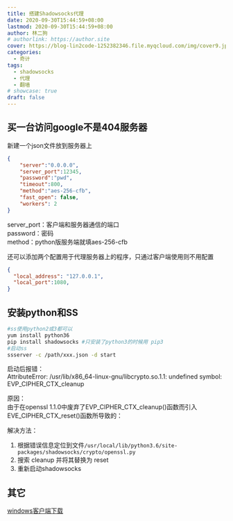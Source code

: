 ```yaml
---
title: 搭建Shadowsocks代理
date: 2020-09-30T15:44:59+08:00
lastmod: 2020-09-30T15:44:59+08:00
author: 林二狗
# authorlink: https://author.site
cover: https://blog-lin2code-1252382346.file.myqcloud.com/img/cover9.jpg
categories:
  - 奇计
tags:
  - shadowsocks
  - 代理
  - 翻墙
# showcase: true
draft: false
---
```


## 买一台访问google不是404服务器

新建一个json文件放到服务器上

```json
{
    "server":"0.0.0.0",
    "server_port":12345,
    "password":"pwd",
    "timeout":800,
    "method":"aes-256-cfb",
    "fast_open": false,
    "workers": 2
}

```

server_port：客户端和服务器通信的端口  
password：密码  
method：python版服务端就填aes-256-cfb  

还可以添加两个配置用于代理服务器上的程序，只通过客户端使用则不用配置

```json
{
  "local_address": "127.0.0.1",
  "local_port":1080,
}
```

## 安装python和SS

```bash
#ss使用python2或3都可以
yum install python36
pip install shadowsocks #只安装了python3的时候用 pip3
#启动ss
ssserver -c /path/xxx.json -d start
```

启动后报错：  
AttributeError: /usr/lib/x86_64-linux-gnu/libcrypto.so.1.1: undefined symbol: EVP_CIPHER_CTX_cleanup

原因：  
由于在openssl 1.1.0中废弃了EVP_CIPHER_CTX_cleanup()函数而引入EVE_CIPHER_CTX_reset()函数所导致的：

解决方法：

1. 根据错误信息定位到文件`/usr/local/lib/python3.6/site-packages/shadowsocks/crypto/openssl.py`
2. 搜索 cleanup 并将其替换为 reset
3. 重新启动shadowsocks

## 其它

[windows客户端下载](https://github.com/shadowsocks/shadowsocks-windows/releases)
